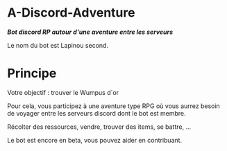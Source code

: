 
# A-Discord-Adventure

***Bot discord RP autour d'une aventure entre les serveurs***

Le nom du bot est Lapinou second.

# Principe 

Votre objectif : trouver le Wumpus d´or

Pour cela, vous participez à une aventure type RPG où vous aurrez besoin de voyager entre les serveurs discord dont le bot est membre.

Récolter des ressources, vendre, trouver des items, se battre, ...

Le bot est encore en beta, vous pouvez aider en contribuant.
